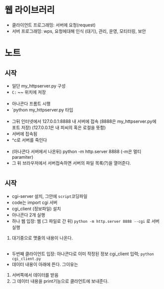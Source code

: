 # 웹 라이브러리
- 클라이언트 프로그래밍: 서버에 요청(request) 
- 서버 프로그래밍: wps, 요청에대해 인식 (대기), 관리, 운영, 모티터링, 보안
#
# 노트
## 시작
- 일단 my_httpserver.py 구성
- `C:` ~~ 위치에 저장
<br><br>
- 아나콘다 프롬트 시행
- `python my_httpserver.py 타입
<br><br>
- 그뒤 인터넷에서 127.0.0.1:8888 내 서버에 접속 (8888은 my_httpserver.py에 포트 저장) (127.0.0.1은 내 피씨의 혹은 로컬을 뜻함)
- 서버에 접속됨
- ^c로 서버를 죽인다
<br><br>
- (아나콘다 서버에서 나온뒤) python -m http.server 8888 (-m은 멀티 paramiter)
- 그 뒤 브라우저에서 서버접속하면 서버의 파일 목록(?)을 열어준다.
#
## 시작
- cgi-server 설치, 그안에 `script`코딩파일
- code는 import cgi 서버
- cgi_client (정보파일) 설치
- 아나콘다 2개 실행 
- 하나 웹 입장: 웹 (그 파일로 간 뒤) `python -m http.server 8888 --cgi` 로 서버실행
1. 대기중으로 몃줄의 내용이 나온다.
<br><br> 
- 두번째 클라이언트 입장: 아나콘다로 이미 작정된 정보 cgi_client 입력; `python cgi_client.py`
- 데이터 내용이 아래에 뜬다. 그이유는
1. 서버쪽에서 데이터를 받음
2. 그 데이터 내용을 print기능으로 클라언트에 보내준다.
